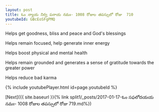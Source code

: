 ```yaml
---
layout: post
title: ఓం న్యాయ నిర్వ పనాయ నమః- 1008 రోజుల తపస్సులో రోజు  710
youtubeId: GBcEoSFgPMQ
---
```

 
 
Helps get goodness, bliss and peace and God's blessings
 
Helps remain focused, help generate inner energy 
 
Helps boost physical and mental health 
 
Helps remain grounded and generates a sense of gratitude towards the greater power 
 
Helps reduce bad karma
 
 
 
 


{% include youtubePlayer.html id=page.youtubeId %}
 
[Next]({{ site.baseurl }}{% link  split1/_posts/2017-01-17-ఓం సఫలోదయయ నమః- 1008 రోజుల తపస్సులో రోజు  719.md%})
 
